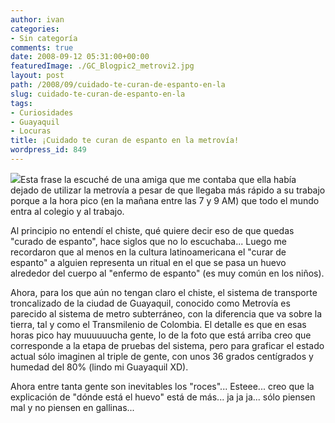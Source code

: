 ```yaml
---
author: ivan
categories:
- Sin categoría
comments: true
date: 2008-09-12 05:31:00+00:00
featuredImage: ./GC_Blogpic2_metrovi2.jpg
layout: post
path: /2008/09/cuidado-te-curan-de-espanto-en-la
slug: cuidado-te-curan-de-espanto-en-la
tags:
- Curiosidades
- Guayaquil
- Locuras
title: ¡Cuidado te curan de espanto en la metrovía!
wordpress_id: 849
---
```


[![](/photos/GC_Blogpic2_metrovi2.jpg)](https://4.bp.blogspot.com/_T2UWuNJg3dQ/SMm6djFS95I/AAAAAAAAA2c/ga6rsH86ZYo/s1600-h/GC_Blogpic2_metrovi2.jpg)Esta frase la escuché de una amiga que me contaba que ella había dejado de utilizar la metrovía a pesar de que llegaba más rápido a su trabajo porque a la hora pico (en la mañana entre las 7 y 9 AM) que todo el mundo entra al colegio y al trabajo.

Al principio no entendí el chiste, qué quiere decir eso de que quedas "curado de espanto", hace siglos que no lo escuchaba... Luego me recordaron que al menos en la cultura latinoamericana el "curar de espanto" a alguien representa un ritual en el que se pasa un huevo alrededor del cuerpo al "enfermo de espanto" (es muy común en los niños).

Ahora, para los que aún no tengan claro el chiste, el sistema de transporte troncalizado de la ciudad de Guayaquil, conocido como Metrovía es parecido al sistema de metro subterráneo, con la diferencia que va sobre la tierra, tal y como el Transmilenio de Colombia. El detalle es que en esas horas pico hay muuuuuucha gente, lo de la foto que está arriba creo que corresponde a la etapa de pruebas del sistema, pero para graficar el estado actual sólo imaginen al triple de gente, con unos 36 grados centígrados y humedad del 80% (lindo mi Guayaquil XD).

Ahora entre tanta gente son inevitables los "roces"... Esteee... creo que la explicación de "dónde está el huevo" está de más... ja ja ja... sólo piensen mal y no piensen en gallinas...
